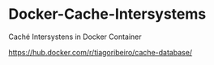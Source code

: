 # Docker-Cache-Intersystems
Caché Intersystens in Docker Container

https://hub.docker.com/r/tiagoribeiro/cache-database/
